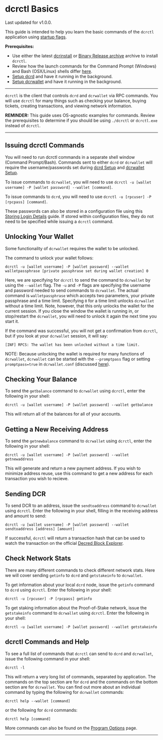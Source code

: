 # **dcrctl Basics**

Last updated for v1.0.0.

This guide is intended to help you learn the basic commands of the `dcrctl` application using [startup flags](/getting-started/startup-basics.md#startup-command-flags). 

**Prerequisites:**

- Use either the latest [dcrinstall](/getting-started/user-guides/cli-installation.md#dcrinstall) or [Binary Release archive](/getting-started/user-guides/cli-installation.md#binary-releases) archive to install `dcrctl`.
- Review how the launch commands for the Command Prompt (Windows) and Bash (OSX/Linux) shells differ [here](/getting-started/cli-differences.md).
- [Setup dcrd](/getting-started/user-guides/dcrd-setup.md) and have it running in the background.
- [Setup dcrwallet](/getting-started/user-guides/dcrwallet-setup.md) and have it running in the background.

---

`dcrctl` is the client that controls `dcrd` and `dcrwallet` via RPC commands. You will use `dcrctl` for many things such as checking your balance, buying tickets, creating transactions, and viewing network information.

**REMINDER:** This guide uses OS-agnostic examples for commands. Review the prerequisites to determine if you should be using `./dcrctl` or `dcrctl.exe` instead of `dcrctl`.

---

## Issuing dcrctl Commands

You will need to run dcrctl commands in a separate shell window (Command Prompt/Bash). Commands sent to either `dcrd` or `dcrwallet` will require the username/passwords set during [dcrd Setup](/getting-started/user-guides/dcrd-setup.md) and [dcrwallet Setup](/getting-started/user-guides/dcrwallet-setup.md).

To issue commands to `dcrwallet`, you will need to use `dcrctl -u [wallet username] -P [wallet password] --wallet [command]`.

To issue commands to `dcrd`, you will need to use `dcrctl -u [rpcuser] -P [rpcpass] [command]`.

These passwords can also be stored in a configuration file using this [Storing Login Details](/advanced/storing-login-details/) guide. If stored within configuration files, they do not need to be specified while issuing a `dcrctl` command.

## Unlocking Your Wallet

Some functionality of `dcrwallet` requires the wallet to be unlocked.

The command to unlock your wallet follows: 

```no-highlight
dcrctl -u [wallet username] -P [wallet password] --wallet walletpassphrase [private passphrase set during wallet creation] 0
```

Here, we are specifying for `dcrctl` to send the command to `dcrwallet` by using the `--wallet` flag. The `-u` and `-P` flags are specifying the username and password needed to send commands to `dcrwallet`. The actual command is `walletpassphrase` which accepts two parameters, your private passphrase and a time limit. Specifying `0` for a time limit unlocks `dcrwallet` without a time limit. Note, however, that this only unlocks the wallet for the current session. If you close the window the wallet is running in, or stop/restart the `dcrwallet`, you will need to unlock it again the next time you start it. 

If the command was successful, you will not get a confirmation from `dcrctl`, but if you look at your `dcrwallet` session, it will say:

```no-highlight
[INF] RPCS: The wallet has been unlocked without a time limit.
```

NOTE: Because unlocking the wallet is required for many functions of `dcrwallet`, `dcrwallet` can be started with the `--promptpass` flag or setting `promptpass=true` in `dcrwallet.conf` (discussed [here](/advanced/storing-login-details.md#dcrwalletconf)).

## Checking Your Balance

To send the `getbalance` command to `dcrwallet` using `dcrctl`, enter the following in your shell:

```no-highlight
dcrctl -u [wallet username] -P [wallet password] --wallet getbalance
```

This will return all of the balances for all of your accounts.

## Getting a New Receiving Address

To send the `getnewbalance` command to `dcrwallet` using `dcrctl`, enter the following in your shell:

```no-highlight
dcrctl -u [wallet username] -P [wallet password] --wallet getnewaddress
```

This will generate and return a new payment address. If you wish to minimize address reuse, use this command to get a new address for each transaction you wish to recieve.

## Sending DCR

To send DCR to an address, issue the `sendtoaddress` command to `dcrwallet` using `dcrctl`. Enter the following in your shell, filling in the receiving address and amount to send:

```no-highlight
dcrctl -u [wallet username] -P [wallet password] --wallet sendtoaddress [address] [amount]
```

If successful, `dcrctl` will return a transaction hash that can be used to watch the transaction on the official [Decred Block Explorer](/getting-started/using-the-block-explorer.md).

## Check Network Stats

There are many different commands to check different network stats. Here we will cover sending `getinfo` to `dcrd` and `getstakeinfo` to `dcrwallet`.

To get information about your local `dcrd` node, issue the `getinfo` command to `dcrd` using `dcrctl`. Enter the following in your shell:

```no-highlight
dcrctl -u [rpcuser] -P [rpcpass] getinfo
```

To get staking information about the Proof-of-Stake network, issue the `getstakeinfo` command to `dcrwallet` using `dcrctl`. Enter the following in your shell:

```no-highlight
dcrctl -u [wallet username] -P [wallet password] --wallet getstakeinfo
```

## dcrctl Commands and Help

To see a full list of commands that `dcrctl` can send to `dcrd` and `dcrwallet`, issue the following command in your shell:

```no-highlight
dcrctl -l
```

This will return a very long list of commands, separated by application. The commands on the top section are for `dcrd` and the commands on the bottom section are for `dcrwallet`. You can find out more about an individual command by typing the following for `dcrwallet` commands:

```no-highlight
dcrctl help --wallet [command]
```

or the following for `dcrd` commands:

```no-highlight
dcrctl help [command]
```

More commands can also be found on the [Program Options](/advanced/program-options.md) page.

---

